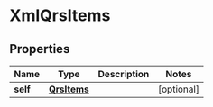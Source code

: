 
# XmlQrsItems

## Properties
| Name | Type | Description | Notes |
| ------------ | ------------- | ------------- | ------------- |
| **self** | [**QrsItems**](QrsItems.md) |  |  [optional] |



